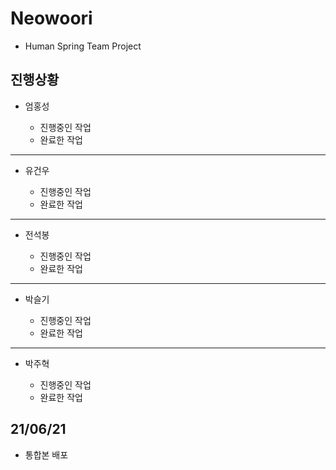 # Neowoori
* Human Spring Team Project

## 진행상황
* 엄홍성
  - 진행중인 작업

  + 완료한 작업


***
* 유건우
  - 진행중인 작업

  + 완료한 작업


***
* 전석봉
  - 진행중인 작업

  + 완료한 작업


***
* 박슬기
  - 진행중인 작업

  + 완료한 작업


***
* 박주혁
  - 진행중인 작업

  + 완료한 작업



## 21/06/21
+ 통합본 배포
